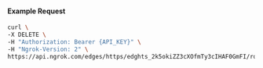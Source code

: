 <!-- Code generated for API Clients. DO NOT EDIT. -->

#### Example Request

```bash
curl \
-X DELETE \
-H "Authorization: Bearer {API_KEY}" \
-H "Ngrok-Version: 2" \
https://api.ngrok.com/edges/https/edghts_2k5okiZZ3cXOfmTy3cIHAF0GmFI/routes/edghtsrt_2k5oklP3JJP5NJELNk4tsFBqSTh/webhook_verification
```
